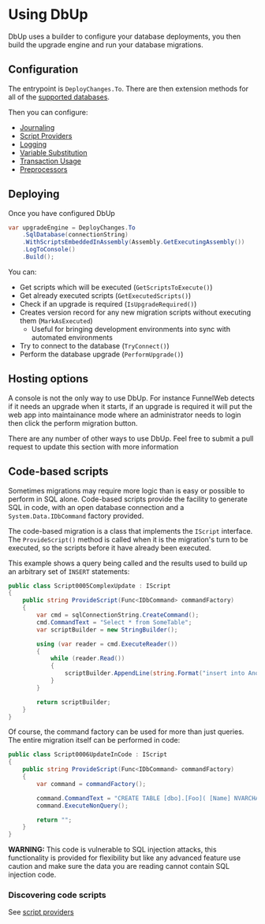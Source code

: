 # Using DbUp
DbUp uses a builder to configure your database deployments, you then build the upgrade engine and run your database migrations.

## Configuration
The entrypoint is `DeployChanges.To`. There are then extension methods for all of the [supported databases](./supported-databases.md).

Then you can configure:

* [Journaling](./more-info/journaling.md)
* [Script Providers](./more-info/script-providers.md)
* [Logging](./more-info/logging.md)
* [Variable Substitution](./more-info/variable-substitution.md)
* [Transaction Usage](./more-info/transactions.md)
* [Preprocessors](./more-info/preprocessors.md)

## Deploying
Once you have configured DbUp

``` csharp
var upgradeEngine = DeployChanges.To
    .SqlDatabase(connectionString)
    .WithScriptsEmbeddedInAssembly(Assembly.GetExecutingAssembly())
    .LogToConsole()
    .Build();
```

You can:
* Get scripts which will be executed (`GetScriptsToExecute()`)
* Get already executed scripts (`GetExecutedScripts()`)
* Check if an upgrade is required (`IsUpgradeRequired()`)
* Creates version record for any new migration scripts without executing them (`MarkAsExecuted`)
  * Useful for bringing development environments into sync with automated environments
* Try to connect to the database (`TryConnect()`)
* Perform the database upgrade (`PerformUpgrade()`)

## Hosting options
A console is not the only way to use DbUp. For instance FunnelWeb detects if it needs an upgrade when it starts, if an upgrade is required it will put the web app into maintainance mode where an administrator needs to login then click the perform migration button.

There are any number of other ways to use DbUp. Feel free to submit a pull request to update this section with more information

## Code-based scripts
Sometimes migrations may require more logic than is easy or possible to perform in SQL alone. Code-based scripts provide the facility to generate SQL in code, with an open database connection and a `System.Data.IDbCommand` factory provided.

The code-based migration is a class that implements the `IScript` interface. The `ProvideScript()` method is called when it is the migration's turn to be executed, so the scripts before it have already been executed.

This example shows a query being called and the results used to build up an arbitrary set of `INSERT` statements:

``` csharp
public class Script0005ComplexUpdate : IScript
{
    public string ProvideScript(Func<IDbCommand> commandFactory)
    {
        var cmd = sqlConnectionString.CreateCommand();
        cmd.CommandText = "Select * from SomeTable";
        var scriptBuilder = new StringBuilder();

        using (var reader = cmd.ExecuteReader())
        {
            while (reader.Read())
            {
                scriptBuilder.AppendLine(string.Format("insert into AnotherTable values ({0})", reader.GetString(0)));
            }
        }

        return scriptBuilder;
    }
}
```

Of course, the command factory can be used for more than just queries. The entire migration itself can be performed in code:

``` csharp
public class Script0006UpdateInCode : IScript
{
    public string ProvideScript(Func<IDbCommand> commandFactory)
    {
        var command = commandFactory();

        command.CommandText = "CREATE TABLE [dbo].[Foo]( [Name] NVARCHAR(MAX) NOT NULL )";
        command.ExecuteNonQuery();

        return "";
    }
}
```

**WARNING:** This code is vulnerable to SQL injection attacks, this functionality is provided for flexibility but like any advanced feature use caution and make sure the data you are reading cannot contain SQL injection code.

### Discovering code scripts
See [script providers](./more-info/script-providers.md)
